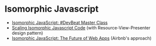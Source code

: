# Isomorphic Javascript

* [Isomorphic JavaScript: #DevBeat Master Class](http://de.slideshare.net/spikebrehm/a-28174727)
* [Scaling Isomorphic Javascript Code](https://blog.nodejitsu.com/scaling-isomorphic-javascript-code) (with Resource-View-Presenter design pattern)
* [Isomorphic JavaScript: The Future of Web Apps](http://nerds.airbnb.com/isomorphic-javascript-future-web-apps/) (Airbnb's approach)
